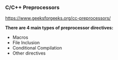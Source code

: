 ### __C/C++ Preprocessors__

https://www.geeksforgeeks.org/cc-preprocessors/

__There are 4 main types of preprocessor directives:__  

- Macros
- File Inclusion
- Conditional Compilation
- Other directives
